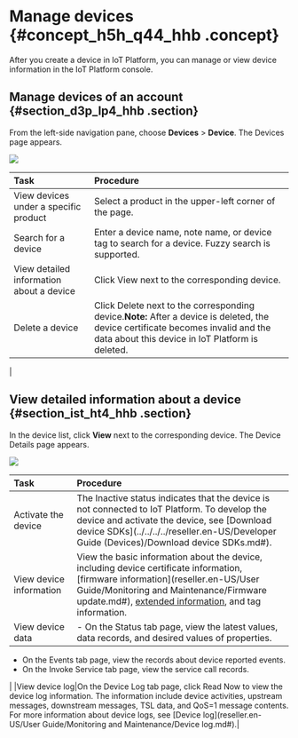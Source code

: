 # Manage devices {#concept_h5h_q44_hhb .concept}

After you create a device in IoT Platform, you can manage or view device information in the IoT Platform console.

## Manage devices of an account {#section_d3p_lp4_hhb .section}

From the left-side navigation pane, choose **Devices** \> **Device**. The Devices page appears.

![](http://static-aliyun-doc.oss-cn-hangzhou.aliyuncs.com/assets/img/154353/155644682043278_en-US.png)

|Task|Procedure|
|:---|:--------|
|View devices under a specific product|Select a product in the upper-left corner of the page.|
|Search for a device|Enter a device name, note name, or device tag to search for a device. Fuzzy search is supported.|
|View detailed information about a device|Click View next to the corresponding device.|
|Delete a device|Click Delete next to the corresponding device.**Note:** After a device is deleted, the device certificate becomes invalid and the data about this device in IoT Platform is deleted.

|

## View detailed information about a device {#section_ist_ht4_hhb .section}

In the device list, click **View** next to the corresponding device. The Device Details page appears.

![](http://static-aliyun-doc.oss-cn-hangzhou.aliyuncs.com/assets/img/154353/155644682043279_en-US.png)

|Task|Procedure|
|:---|:--------|
|Activate the device|The Inactive status indicates that the device is not connected to IoT Platform. To develop the device and activate the device, see [Download device SDKs](../../../../reseller.en-US/Developer Guide (Devices)/Download device SDKs.md#).|
|View device information|View the basic information about the device, including device certificate information, [firmware information](reseller.en-US/User Guide/Monitoring and Maintenance/Firmware update.md#), [extended information](http://gitlab.alibaba-inc.com/Apsaras64/pub/wikis/Linkkit_Iterations/V230/Devinfo_Report), and tag information.|
|View device data| -   On the Status tab page, view the latest values, data records, and desired values of properties.
-   On the Events tab page, view the records about device reported events.
-   On the Invoke Service tab page, view the service call records.

 |
|View device log|On the Device Log tab page, click Read Now to view the device log information. The information include device activities, upstream messages, downstream messages, TSL data, and QoS=1 message contents. For more information about device logs, see [Device log](reseller.en-US/User Guide/Monitoring and Maintenance/Device log.md#).|


